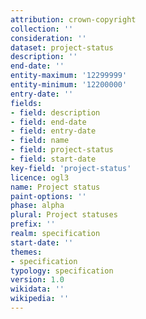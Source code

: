 ```yaml
---
attribution: crown-copyright
collection: ''
consideration: ''
dataset: project-status
description: ''
end-date: ''
entity-maximum: '12299999'
entity-minimum: '12200000'
entry-date: ''
fields:
- field: description
- field: end-date
- field: entry-date
- field: name
- field: project-status
- field: start-date
key-field: 'project-status'
licence: ogl3
name: Project status
paint-options: ''
phase: alpha
plural: Project statuses
prefix: ''
realm: specification
start-date: ''
themes:
- specification
typology: specification
version: 1.0
wikidata: ''
wikipedia: ''
---
```

